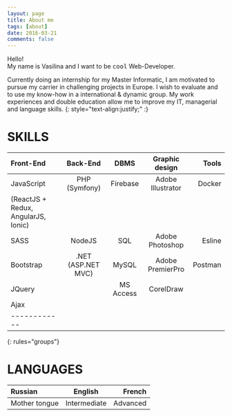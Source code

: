 ```yaml
---
layout: page
title: About me
tags: [about]
date: 2016-03-21
comments: false
---
```


Hello!  
My name is Vasilina and I want to be <kbd>c</kbd><kbd>o</kbd><kbd>o</kbd><kbd>l</kbd> Web-Developer.  

Currently doing an internship for my Master Informatic, I am motivated to pursue my carrier in challenging projects in Europe. I wish to evaluate and to use my know-how in a international & dynamic group. My work experiences and double education allow me to improve my IT, managerial and language skills.
{: style="text-align:justify;" :}

# SKILLS

| Front-End                          | Back-End           |   DBMS    | Graphic design    | Tools   |
|:---------------------------------- |:------------------:|:---------:|:-----------------:|--------:|
| JavaScript                         | PHP (Symfony)      | Firebase  | Adobe Illustrator | Docker  |
|(ReactJS + Redux, AngularJS, Ionic) |
| SASS                               | NodeJS             | SQL       | Adobe Photoshop   | Eslinе  |
| Bootstrap                          | .NET (ASP.NET MVC) | MySQL     | Adobe PremierPro  | Postman |
| JQuery                             |                    | MS Access | CorelDraw         |
| Ajax                              
|------------
{: rules="groups"}

# LANGUAGES

| Russian       | English      | French   |
|:--------------|:------------:|---------:|
| Mother tongue | Intermediate | Advanced |
